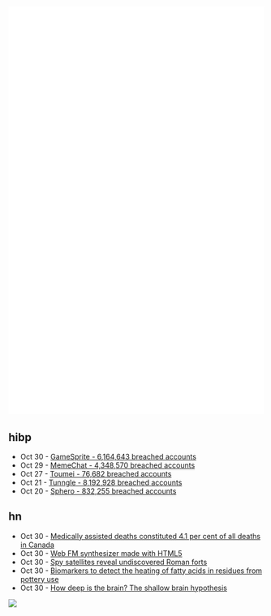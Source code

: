![Metrics](https://raw.githubusercontent.com/phixion/phixion/master/metrics.svg)

## hibp

<!--
for https://github.com/phixion/phixion/blob/main/.github/workflows/feeds.yml
-->
<!--START_SECTION:haveibeenpwnd-->
- Oct 30 - [GameSprite - 6,164,643 breached accounts](https://haveibeenpwned.com/PwnedWebsites#GameSprite)
- Oct 29 - [MemeChat - 4,348,570 breached accounts](https://haveibeenpwned.com/PwnedWebsites#MemeChat)
- Oct 27 - [Toumei - 76,682 breached accounts](https://haveibeenpwned.com/PwnedWebsites#Toumei)
- Oct 21 - [Tunngle - 8,192,928 breached accounts](https://haveibeenpwned.com/PwnedWebsites#Tunngle)
- Oct 20 - [Sphero - 832,255 breached accounts](https://haveibeenpwned.com/PwnedWebsites#Sphero)
<!--END_SECTION:haveibeenpwnd-->

## hn

<!--
for https://github.com/phixion/phixion/blob/main/.github/workflows/feeds.yml
-->
<!--START_SECTION:hn-->
- Oct 30 - [Medically assisted deaths constituted 4.1 per cent of all deaths in Canada](https://www.cbc.ca/news/politics/maid-canada-report-2022-1.7009704)
- Oct 30 - [Web FM synthesizer made with HTML5](https://www.taktech.org/takm/WebFMSynth/)
- Oct 30 - [Spy satellites reveal undiscovered Roman forts](https://phys.org/news/2023-10-spy-satellites-reveal-hundreds-undiscovered.html)
- Oct 30 - [Biomarkers to detect the heating of fatty acids in residues from pottery use](https://www.sciencedirect.com/science/article/pii/S0305440323001346)
- Oct 30 - [How deep is the brain? The shallow brain hypothesis](https://www.nature.com/articles/s41583-023-00756-z)
<!--END_SECTION:hn-->

<!--
for https://yhype.me
-->
![](https://hit.yhype.me/github/profile?user_id=13013670)
